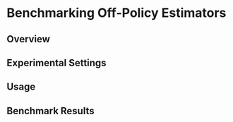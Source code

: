 # Benchmarking Off-Policy Estimators

## Overview


## Experimental Settings


## Usage


## Benchmark Results

